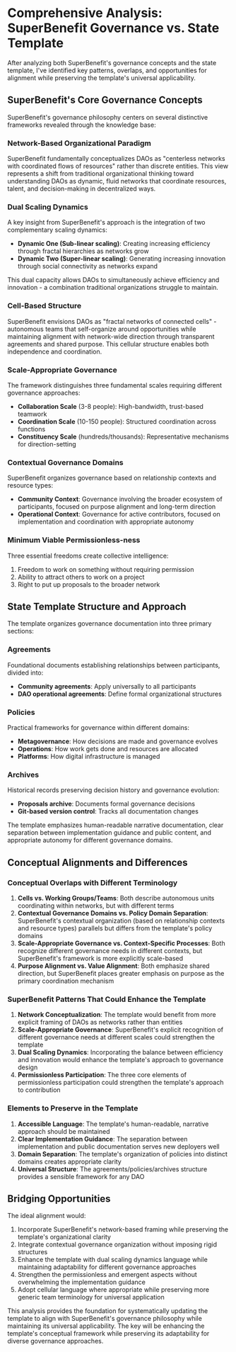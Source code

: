 # Comprehensive Analysis: SuperBenefit Governance vs. State Template

After analyzing both SuperBenefit's governance concepts and the state template, I've identified key patterns, overlaps, and opportunities for alignment while preserving the template's universal applicability.

## SuperBenefit's Core Governance Concepts

SuperBenefit's governance philosophy centers on several distinctive frameworks revealed through the knowledge base:

### Network-Based Organizational Paradigm
SuperBenefit fundamentally conceptualizes DAOs as "centerless networks with coordinated flows of resources" rather than discrete entities. This view represents a shift from traditional organizational thinking toward understanding DAOs as dynamic, fluid networks that coordinate resources, talent, and decision-making in decentralized ways.

### Dual Scaling Dynamics
A key insight from SuperBenefit's approach is the integration of two complementary scaling dynamics:
- **Dynamic One (Sub-linear scaling)**: Creating increasing efficiency through fractal hierarchies as networks grow
- **Dynamic Two (Super-linear scaling)**: Generating increasing innovation through social connectivity as networks expand

This dual capacity allows DAOs to simultaneously achieve efficiency and innovation - a combination traditional organizations struggle to maintain.

### Cell-Based Structure
SuperBenefit envisions DAOs as "fractal networks of connected cells" - autonomous teams that self-organize around opportunities while maintaining alignment with network-wide direction through transparent agreements and shared purpose. This cellular structure enables both independence and coordination.

### Scale-Appropriate Governance
The framework distinguishes three fundamental scales requiring different governance approaches:
- **Collaboration Scale** (3-8 people): High-bandwidth, trust-based teamwork
- **Coordination Scale** (10-150 people): Structured coordination across functions
- **Constituency Scale** (hundreds/thousands): Representative mechanisms for direction-setting

### Contextual Governance Domains
SuperBenefit organizes governance based on relationship contexts and resource types:
- **Community Context**: Governance involving the broader ecosystem of participants, focused on purpose alignment and long-term direction
- **Operational Context**: Governance for active contributors, focused on implementation and coordination with appropriate autonomy

### Minimum Viable Permissionless-ness
Three essential freedoms create collective intelligence:
1. Freedom to work on something without requiring permission
2. Ability to attract others to work on a project
3. Right to put up proposals to the broader network

## State Template Structure and Approach

The template organizes governance documentation into three primary sections:

### Agreements
Foundational documents establishing relationships between participants, divided into:
- **Community agreements**: Apply universally to all participants
- **DAO operational agreements**: Define formal organizational structures

### Policies
Practical frameworks for governance within different domains:
- **Metagovernance**: How decisions are made and governance evolves
- **Operations**: How work gets done and resources are allocated
- **Platforms**: How digital infrastructure is managed

### Archives
Historical records preserving decision history and governance evolution:
- **Proposals archive**: Documents formal governance decisions
- **Git-based version control**: Tracks all documentation changes

The template emphasizes human-readable narrative documentation, clear separation between implementation guidance and public content, and appropriate autonomy for different governance domains.

## Conceptual Alignments and Differences

### Conceptual Overlaps with Different Terminology
1. **Cells vs. Working Groups/Teams**: Both describe autonomous units coordinating within networks, but with different terms
2. **Contextual Governance Domains vs. Policy Domain Separation**: SuperBenefit's contextual organization (based on relationship contexts and resource types) parallels but differs from the template's policy domains
3. **Scale-Appropriate Governance vs. Context-Specific Processes**: Both recognize different governance needs in different contexts, but SuperBenefit's framework is more explicitly scale-based
4. **Purpose Alignment vs. Value Alignment**: Both emphasize shared direction, but SuperBenefit places greater emphasis on purpose as the primary coordination mechanism

### SuperBenefit Patterns That Could Enhance the Template
1. **Network Conceptualization**: The template would benefit from more explicit framing of DAOs as networks rather than entities
2. **Scale-Appropriate Governance**: SuperBenefit's explicit recognition of different governance needs at different scales could strengthen the template
3. **Dual Scaling Dynamics**: Incorporating the balance between efficiency and innovation would enhance the template's approach to governance design
4. **Permissionless Participation**: The three core elements of permissionless participation could strengthen the template's approach to contribution

### Elements to Preserve in the Template
1. **Accessible Language**: The template's human-readable, narrative approach should be maintained
2. **Clear Implementation Guidance**: The separation between implementation and public documentation serves new deployers well
3. **Domain Separation**: The template's organization of policies into distinct domains creates appropriate clarity
4. **Universal Structure**: The agreements/policies/archives structure provides a sensible framework for any DAO

## Bridging Opportunities

The ideal alignment would:
1. Incorporate SuperBenefit's network-based framing while preserving the template's organizational clarity
2. Integrate contextual governance organization without imposing rigid structures
3. Enhance the template with dual scaling dynamics language while maintaining adaptability for different governance approaches
4. Strengthen the permissionless and emergent aspects without overwhelming the implementation guidance
5. Adopt cellular language where appropriate while preserving more generic team terminology for universal application

This analysis provides the foundation for systematically updating the template to align with SuperBenefit's governance philosophy while maintaining its universal applicability. The key will be enhancing the template's conceptual framework while preserving its adaptability for diverse governance approaches.